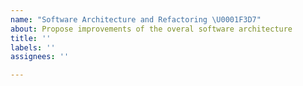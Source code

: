 ```yaml
---
name: "Software Architecture and Refactoring \U0001F3D7️"
about: Propose improvements of the overal software architecture
title: ''
labels: ''
assignees: ''

---
```



